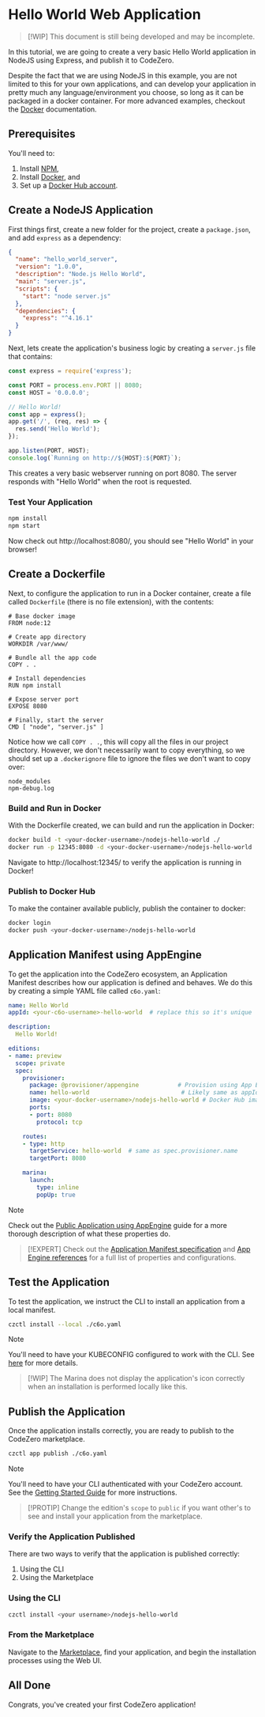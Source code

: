 # Hello World Web Application

> [!WIP]
> This document is still being developed and may be incomplete.

In this tutorial, we are going to create a very basic Hello World application in NodeJS using Express, and publish it to CodeZero.

Despite the fact that we are using NodeJS in this example, you are not limited to this for your own applications, and can develop your application in pretty much any language/environment you choose, so long as it can be packaged in a docker container.  For more advanced examples, checkout the [Docker](https://docs.docker.com/) documentation.

## Prerequisites

You'll need to:

1. Install [NPM](https://nodejs.org/en/),
1. Install [Docker](https://docs.docker.com/engine/install/), and
1. Set up a [Docker Hub account](https://hub.docker.com/signup).

## Create a NodeJS Application

First things first, create a new folder for the project, create a `package.json`, and add `express` as a dependency:

```json
{
  "name": "hello_world_server",
  "version": "1.0.0",
  "description": "Node.js Hello World",
  "main": "server.js",
  "scripts": {
    "start": "node server.js"
  },
  "dependencies": {
    "express": "^4.16.1"
  }
}
```

Next, lets create the application's business logic by creating a `server.js` file that contains:

```js
const express = require('express');

const PORT = process.env.PORT || 8080;
const HOST = '0.0.0.0';

// Hello World!
const app = express();
app.get('/', (req, res) => {
  res.send('Hello World');
});

app.listen(PORT, HOST);
console.log(`Running on http://${HOST}:${PORT}`);
```

This creates a very basic webserver running on port 8080.  The server responds with "Hello World" when the root is requested.

### Test Your Application

```bash
npm install
npm start
```

Now check out http://localhost:8080/, you should see "Hello World" in your browser!

## Create a Dockerfile

Next, to configure the application to run in a Docker container, create a file called `Dockerfile` (there is no file extension), with the contents:

```docker
# Base docker image
FROM node:12

# Create app directory
WORKDIR /var/www/

# Bundle all the app code
COPY . .

# Install dependencies
RUN npm install

# Expose server port
EXPOSE 8080

# Finally, start the server
CMD [ "node", "server.js" ]
```

Notice how we call `COPY . .`, this will copy all the files in our project directory.  However, we don't necessarily want to copy everything, so we should set up a `.dockerignore` file to ignore the files we don't want to copy over:

```text
node_modules
npm-debug.log
```

### Build and Run in Docker

With the Dockerfile created, we can build and run the application in Docker:

```bash
docker build -t <your-docker-username>/nodejs-hello-world ./
docker run -p 12345:8080 -d <your-docker-username>/nodejs-hello-world
```

Navigate to http://localhost:12345/ to verify the application is running in Docker!

### Publish to Docker Hub

To make the container available publicly, publish the container to docker:

```bash
docker login
docker push <your-docker-username>/nodejs-hello-world
```

## Application Manifest using AppEngine

To get the application into the CodeZero ecosystem, an Application Manifest describes how our application is defined and behaves.  We do this by creating a simple YAML file called `c6o.yaml`:

```yaml
name: Hello World
appId: <your-c6o-username>-hello-world  # replace this so it's unique

description:
  Hello World!

editions:
- name: preview
  scope: private
  spec:
    provisioner:
      package: @provisioner/appengine           # Provision using App Engine
      name: hello-world                          # Likely same as appId
      image: <your-docker-username>/nodejs-hello-world # Docker Hub image
      ports:
      - port: 8080
        protocol: tcp

    routes:
    - type: http
      targetService: hello-world  # same as spec.provisioner.name
      targetPort: 8080

    marina:
      launch:
        type: inline
        popUp: true
```

> [!NOTE]
> Check out the [Public Application using AppEngine](./appengine) guide for a more thorough description of what these properties do.

> [!EXPERT]
> Check out the [Application Manifest specification](../references/application-manifest.md) and [App Engine references](../references/appengine) for a full list of properties and configurations.

## Test the Application

To test the application, we instruct the CLI to install an application from a local manifest.

```bash
czctl install --local ./c6o.yaml
```

> [!NOTE]
> You'll need to have your KUBECONFIG configured to work with the CLI.  See [here](./getting-started.md#Connect-to-your-Private-Cloud) for more details.

> [!WIP]
> The Marina does not display the application's icon correctly when an installation is performed locally like this.

## Publish the Application

Once the application installs correctly, you are ready to publish to the CodeZero marketplace.

```bash
czctl app publish ./c6o.yaml
```

> [!NOTE]
> You'll need to have your CLI authenticated with your CodeZero account.  See the [Getting Started Guide](../guides/getting-started#Connect-to-the-Hub-API) for more instructions.

> [!PROTIP]
> Change the edition's `scope` to `public` if you want other's to see and install your application from the marketplace.

### Verify the Application Published

There are two ways to verify that the application is published correctly:

1. Using the CLI
1. Using the Marketplace

### Using the CLI

```bash
czctl install <your username>/nodejs-hello-world
```

### From the Marketplace

Navigate to the [Marketplace](https://codezero.io/marketplace), find your application, and begin the installation processes using the Web UI.

## All Done

Congrats, you've created your first CodeZero application!

